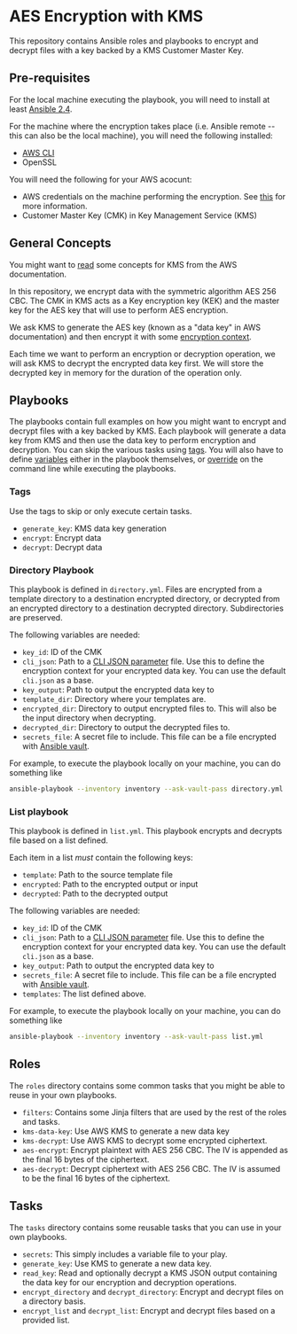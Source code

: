 # AES Encryption with KMS

This repository contains Ansible roles and playbooks to encrypt and decrypt files with a key backed
by a KMS Customer Master Key.

## Pre-requisites

For the local machine executing the playbook, you will need to install at least
[Ansible 2.4](https://docs.ansible.com/ansible/latest/intro_installation.html).

For the machine where the encryption takes place (i.e. Ansible remote -- this can also be the local
machine), you will need the following installed:

- [AWS CLI](https://aws.amazon.com/cli/)
- OpenSSL

You will need the following for your AWS acocunt:

- AWS credentials on the machine performing the encryption. See [this](https://docs.aws.amazon.com/cli/latest/userguide/cli-chap-getting-started.html) for more information.
- Customer Master Key (CMK) in Key Management Service (KMS)

## General Concepts

You might want to [read](https://docs.aws.amazon.com/kms/latest/developerguide/concepts.html) some
concepts for KMS from the AWS documentation.

In this repository, we encrypt data with the symmetric algorithm AES 256 CBC. The CMK in KMS acts
as a Key encryption key (KEK) and the master key for the AES key that will use to perform AES
encryption.

We ask KMS to generate the AES key (known as a "data key" in AWS documentation) and then encrypt it
with some
[encryption context](https://docs.aws.amazon.com/kms/latest/developerguide/encryption-context.html).

Each time we want to perform an encryption or decryption operation, we will ask KMS to decrypt the
encrypted data key first. We will store the decrypted key in memory for the duration of the
operation only.

## Playbooks

The playbooks contain full examples on how you might want to encrypt and decrypt files with a key
backed by KMS. Each playbook will generate a data key from KMS and then use the data key to perform
encryption and decryption. You can skip the various tasks using
[tags](https://docs.ansible.com/ansible/latest/playbooks_tags.html). You will also have to define
[variables](https://docs.ansible.com/ansible/latest/playbooks_variables.html)
either in the playbook themselves, or
[override](https://docs.ansible.com/ansible/latest/playbooks_variables.html#passing-variables-on-the-command-line)
on the command line while executing the playbooks.

### Tags

Use the tags to skip or only execute certain tasks.

- `generate_key`: KMS data key generation
- `encrypt`: Encrypt data
- `decrypt`: Decrypt data

### Directory Playbook

This playbook is defined in `directory.yml`. Files are encrypted from a template directory to a
destination encrypted directory, or decrypted from an encrypted directory to a destination
decrypted directory. Subdirectories are preserved.

The following variables are needed:

- `key_id`: ID of the CMK
- `cli_json`: Path to a [CLI JSON parameter](https://docs.aws.amazon.com/cli/latest/userguide/cli-using-param.html#cli-using-param-json) file. Use this to define the encryption context for your encrypted data key. You can use the default `cli.json` as a base.
- `key_output`: Path to output the encrypted data key to
- `template_dir`: Directory where your templates are.
- `encrypted_dir`: Directory to output encrypted files to. This will also be the input directory when decrypting.
- `decrypted_dir`: Directory to output the decrypted files to.
- `secrets_file`: A secret file to include. This file can be a file encrypted with [Ansible vault](https://docs.ansible.com/ansible/2.4/vault.html).

For example, to execute the playbook locally on your machine, you can do something like

```bash
ansible-playbook --inventory inventory --ask-vault-pass directory.yml
```

### List playbook

This playbook is defined in `list.yml`. This playbook encrypts and decrypts file based on a list
defined.

Each item in a list *must* contain the following keys:

- `template`: Path to the source template file
- `encrypted`: Path to the encrypted output or input
- `decrypted`: Path to the decrypted output

The following variables are needed:

- `key_id`: ID of the CMK
- `cli_json`: Path to a [CLI JSON parameter](https://docs.aws.amazon.com/cli/latest/userguide/cli-using-param.html#cli-using-param-json) file. Use this to define the encryption context for your encrypted data key. You can use the default `cli.json` as a base.
- `key_output`: Path to output the encrypted data key to
- `secrets_file`: A secret file to include. This file can be a file encrypted with [Ansible vault](https://docs.ansible.com/ansible/2.4/vault.html).
- `templates`: The list defined above.

For example, to execute the playbook locally on your machine, you can do something like

```bash
ansible-playbook --inventory inventory --ask-vault-pass list.yml
```

## Roles

The `roles` directory contains some common tasks that you might be able to reuse in your own
playbooks.

- `filters`: Contains some Jinja filters that are used by the rest of the roles and tasks.
- `kms-data-key`: Use AWS KMS to generate a new data key
- `kms-decrypt`: Use AWS KMS to decrypt some encrypted ciphertext.
- `aes-encrypt`: Encrypt plaintext with AES 256 CBC. The IV is appended as the final 16 bytes of the ciphertext.
- `aes-decrypt`: Decrypt ciphertext with AES 256 CBC. The IV is assumed to be the final 16 bytes of the ciphertext.

## Tasks

The `tasks` directory contains some reusable tasks that you can use in your own playbooks.

- `secrets`: This simply includes a variable file to your play.
- `generate_key`: Use KMS to generate a new data key.
- `read_key`: Read and optionally decrypt a KMS JSON output containing the data key for our encryption and decryption operations.
- `encrypt_directory` and `decrypt_directory`: Encrypt and decrypt files on a directory basis.
- `encrypt_list` and `decrypt_list`: Encrypt and decrypt files based on a provided list.
